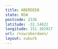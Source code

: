 ```yaml
---
title: ABERDEEN
state: NSW
postcode: 2336
latitude: -32.14622
longitude: 151.102917
url: /nsw/aberdeen/
layout: suburb
---
```

